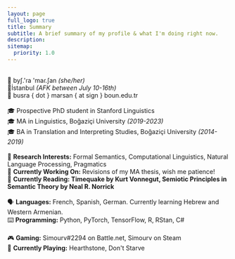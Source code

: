 ```yaml
---
layout: page
full_logo: true
title: Summary
subtitle: A brief summary of my profile & what I'm doing right now. 
description: 
sitemap:
  priority: 1.0
---
```

<br>
👄 byʃ.'ɾa 'maɾ.ʃan <i>(she/her)</i> <br>
📍İstanbul <i>(AFK between July 10-16th)</i> <br>
📨 busra { dot } marsan { at sign } boun.edu.tr
<br>
<br>
🎓 Prospective PhD student in Stanford Linguistics <br>
🎓 MA in Linguistics, Boğaziçi University <i>(2019-2023)</i> <br>
🎓 BA in Translation and Interpreting Studies, Boğaziçi University <i>(2014-2019)</i> 
<br>
<br>
🔎 <b>Research Interests:</b> Formal Semantics, Computational Linguistics, Natural Language Processing, Pragmatics <br>
📝 <b>Currently Working On:</b> Revisions of my MA thesis, wish me patience! <br>
📖 <b>Currently Reading: Timequake by Kurt Vonnegut, Semiotic Principles in Semantic Theory by Neal R. Norrick</b> 
<br>
<br>
🗣 <b>Languages:</b> French, Spanish, German. Currently learning Hebrew and Western Armenian. <br>
⌨️ <b>Programming:</b> Python, PyTorch, TensorFlow, R, RStan, C#
<br>
<br>
🎮 <b> Gaming:</b> Simourv#2294 on Battle.net, Simourv on Steam <br>
👾 <b> Currently Playing:</b> Hearthstone, Don't Starve <br>
<br>
<br>
<br>
